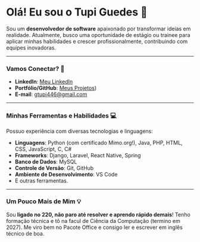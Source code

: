 # Olá! Eu sou o Tupi Guedes 👋

Sou um **desenvolvedor de software** apaixonado por transformar ideias em realidade. Atualmente, busco uma oportunidade de estágio ou trainee para aplicar minhas habilidades e crescer profissionalmente, contribuindo com equipes inovadoras.

---

### Vamos Conectar? 📨

* **LinkedIn**: [Meu LinkedIn](www.linkedin.com/in/tupi-g-839036208)
* **Portfólio/GitHub**: [Meus Projetos](https://github.com/tupiribas?tab=repositories))
* **E-mail**: [gtupi446@gmail.com](mailto:gtupi446@gmail.com)

---

### Minhas Ferramentas e Habilidades 💻

Possuo experiência com diversas tecnologias e linguagens:

* **Linguagens**: Python (com certificado Mimo.org!), Java, PHP, HTML, CSS, JavaScript, C, C#
* **Frameworks**: Django, Laravel, React Native, Spring
* **Banco de Dados**: MySQL
* **Controle de Versão**: Git, GitHub
* **Ambiente de Desenvolvimento**: VS Code
* E outras ferramentas.

---

### Um Pouco Mais de Mim 💡

Sou **ligado no 220, não paro até resolver e aprendo rápido demais**! Tenho formação técnica e tô na facul de Ciência da Computação (termino em 2027). Me viro bem no Pacote Office e consigo ler e escrever em inglês técnico de boa.
